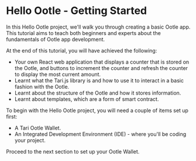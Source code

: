 # Hello Ootle - Getting Started
In this Hello Ootle project, we'll walk you through creating a basic Ootle app. This tutorial aims to teach both beginners and experts about the fundamentals of Ootle app development.

At the end of this tutorial, you will have achieved the following:

- Your own React web application that displays a counter that is stored on the Ootle, and buttons to increment the counter and refresh the counter to display the most current amount.
- Learnt what the Tari.js library is and how to use it to interact in a basic fashion with the Ootle.
- Learnt about the structure of the Ootle and how it stores information.
- Learnt about templates, which are a form of smart contract.

To begin with the Hello Ootle project, you will need a couple of items set up first:

- A Tari Ootle Wallet.
- An Integrated Development Environment (IDE) - where you'll be coding your project.

Proceed to the next section to set up your Ootle Wallet.
